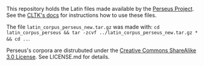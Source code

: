 This repository holds the Latin files made available by the [Perseus Project](http://www.perseus.tufts.edu/hopper/opensource/download). See the [CLTK's docs](http://cltk.readthedocs.org/en/latest/index.html) for instructions how to use these files.

The file `latin_corpus_perseus_new.tar.gz` was made with: `cd latin_corpus_perseus && tar -zcvf ../latin_corpus_perseus_new.tar.gz * && cd ..`.

Perseus's corpora are distrubuted under the [Creative Commons ShareAlike 3.0 License](http://creativecommons.org/licenses/by-sa/3.0/us/). See LICENSE.md for details.
